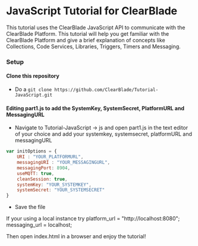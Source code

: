 # JavaScript Tutorial for ClearBlade

This tutorial uses the ClearBlade JavaScript API to communicate with the ClearBlade Platform. This tutorial will help you get familiar with the ClearBlade Platform and give a brief explanation of concepts like Collections, Code Services, Libraries, Triggers, Timers and Messaging.

### Setup

#### Clone this repository 

- Do a ``` git clone https://github.com/ClearBlade/Tutorial-JavaScript.git ```

#### Editing part1.js to add the SystemKey, SystemSecret, PlatformURL and MessagingURL

- Navigate to Tutorial-JavaScript -> js and open part1.js in the text editor of your choice and add your systemkey, systemsecret, platformURL and messagingURL
```javascript 
var initOptions = {
	URI : "YOUR_PLATFORMURL",
    messagingURI : "YOUR_MESSAGINGURL",
    messagingPort: 8904,
    useMQTT: true,
    cleanSession: true,
    systemKey: "YOUR_SYSTEMKEY",
    systemSecret: "YOUR_SYSTEMSECRET"  
}
```
- Save the file

If your using a local instance try platform_url = "http://localhost:8080"; messaging_url = localhost;
  
  

Then open index.html in a browser and enjoy the tutorial!

